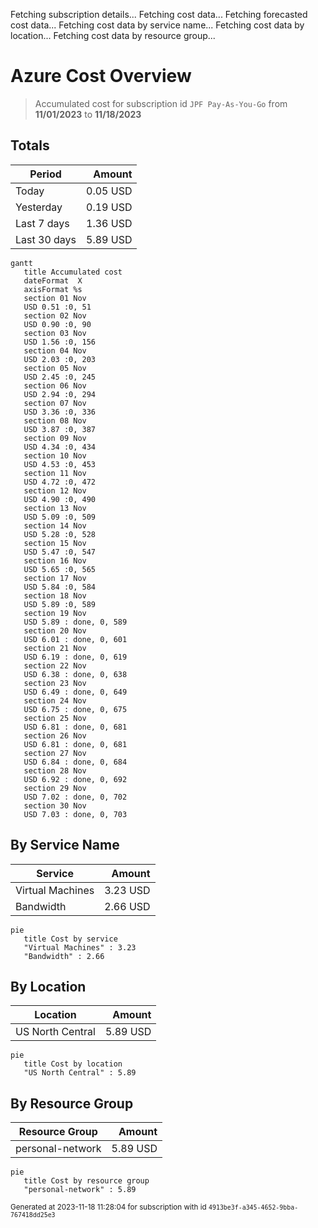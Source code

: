 Fetching subscription details...
Fetching cost data...
Fetching forecasted cost data...
Fetching cost data by service name...
Fetching cost data by location...
Fetching cost data by resource group...
# Azure Cost Overview

> Accumulated cost for subscription id `JPF Pay-As-You-Go` from **11/01/2023** to **11/18/2023**

## Totals

|Period|Amount|
|---|---:|
|Today|0.05 USD|
|Yesterday|0.19 USD|
|Last 7 days|1.36 USD|
|Last 30 days|5.89 USD|

```mermaid
gantt
   title Accumulated cost
   dateFormat  X
   axisFormat %s
   section 01 Nov
   USD 0.51 :0, 51
   section 02 Nov
   USD 0.90 :0, 90
   section 03 Nov
   USD 1.56 :0, 156
   section 04 Nov
   USD 2.03 :0, 203
   section 05 Nov
   USD 2.45 :0, 245
   section 06 Nov
   USD 2.94 :0, 294
   section 07 Nov
   USD 3.36 :0, 336
   section 08 Nov
   USD 3.87 :0, 387
   section 09 Nov
   USD 4.34 :0, 434
   section 10 Nov
   USD 4.53 :0, 453
   section 11 Nov
   USD 4.72 :0, 472
   section 12 Nov
   USD 4.90 :0, 490
   section 13 Nov
   USD 5.09 :0, 509
   section 14 Nov
   USD 5.28 :0, 528
   section 15 Nov
   USD 5.47 :0, 547
   section 16 Nov
   USD 5.65 :0, 565
   section 17 Nov
   USD 5.84 :0, 584
   section 18 Nov
   USD 5.89 :0, 589
   section 19 Nov
   USD 5.89 : done, 0, 589
   section 20 Nov
   USD 6.01 : done, 0, 601
   section 21 Nov
   USD 6.19 : done, 0, 619
   section 22 Nov
   USD 6.38 : done, 0, 638
   section 23 Nov
   USD 6.49 : done, 0, 649
   section 24 Nov
   USD 6.75 : done, 0, 675
   section 25 Nov
   USD 6.81 : done, 0, 681
   section 26 Nov
   USD 6.81 : done, 0, 681
   section 27 Nov
   USD 6.84 : done, 0, 684
   section 28 Nov
   USD 6.92 : done, 0, 692
   section 29 Nov
   USD 7.02 : done, 0, 702
   section 30 Nov
   USD 7.03 : done, 0, 703
```

## By Service Name

|Service|Amount|
|---|---:|
|Virtual Machines|3.23 USD|
|Bandwidth|2.66 USD|

```mermaid
pie
   title Cost by service
   "Virtual Machines" : 3.23
   "Bandwidth" : 2.66
```

## By Location

|Location|Amount|
|---|---:|
|US North Central|5.89 USD|

```mermaid
pie
   title Cost by location
   "US North Central" : 5.89
```

## By Resource Group

|Resource Group|Amount|
|---|---:|
|personal-network|5.89 USD|

```mermaid
pie
   title Cost by resource group
   "personal-network" : 5.89
```

<sup>Generated at 2023-11-18 11:28:04 for subscription with id `4913be3f-a345-4652-9bba-767418dd25e3`</sup>
